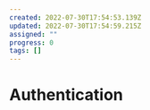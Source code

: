 ```yaml
---
created: 2022-07-30T17:54:53.139Z
updated: 2022-07-30T17:54:59.215Z
assigned: ""
progress: 0
tags: []
---
```


# Authentication
